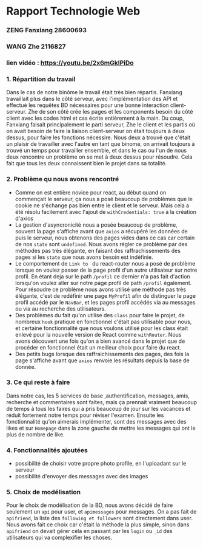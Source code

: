 # Rapport Technologie Web
### ZENG Fanxiang 28600693
### WANG Zhe 2116827
### lien vidéo : https://youtu.be/2x6mGklPiDo

### 1. Répartition du travail
Dans le cas de notre binôme le travail était très bien répartis. Fanxiang travaillait plus dans le côté serveur, avec l'implémentation des API et effectué les requêtes BD nécessaires pour une bonne interaction client-serveur. Zhe de son côté crée les pages et  les components besoin du côté client avec les codes html et css écrite entièrement à la main. Du coup, Fanxiang faisait principalement le parti serveur, Zhe le client  et les partis où on avait besoin de faire la liaison client-serveur on était toujours à deux dessus, pour faire les fonctions nécessire. Nous deux a trouvé que c'était un plaisir de travailler avec l'autre en tant que binome, on arrivait toujours à trouvé un temps pour travailler ensemble, et dans le cas ou l'un de nous deux rencontre un problème on se met à deux dessus pour résoudre. Cela fait que tous les deux connaissent bien le projet dans sa totalité.
### 2. Problème qu nous avons rencontré
* Comme on est entière novice pour react, au début quand on commençait le serveur, ça nous a posé beaucoup de problèmes que le cookie ne s'échange pas bien entre le client et le serveur. Mais cela a été résolu facilement avec l'ajout de `withCredentials: true` à la création d'axios
* La gestion d'asyncronicité nous a posée beaucoup de problème, souvent la page s'affiche avant que `axios` a récupéré les données de puis le serveur, nous obtenons des pages vides dans ce cas car certain de nos `state` sont `undefined`. Nous avons régler ce problème par des méthodes pas très élégante, en faisant des raffrachissements des pages si les `state` que nous avons besoin est indéfinie. 
* Le comportement de `Link to ` du react-router nous a posé  de problème lorsque on voulez passer de la page profil d'un autre utilisateur sur notre profil. En étant deja sur le path `/profil` ce dernier n'a pas fait d'action lorsqu'on voulez aller sur notre page profil de path `/profil` également. Pour résoudre ce problème nous avons utilisé une méthode pas très élégante, c'est de redéfinir une page `MyProfil` afin de distinguer le page profil accédé par le `NavBar`, et les pages profil accédés via au messages ou via au recherche des utilisateurs.
* Des problèmes du fait qu'on utilise des `class` pour faire le projet, de nombreux `hook` pratique en fonctionnel c'était pas utilisable pour nous, et certaine fonctionnalité que nous voulons utilisé pour les class était enlevé pour la nouvelle version de React comme `withRouter`. Nous avons découvert une fois qu'on a bien avancé dans le projet que de procéder en fonctionnel était un meilleur choix pour faire du react.
* Des petits bugs lorsque des raffraichissements des pages, des fois la page s'affiche avant que `axios` renvoie les résultats depuis la base de donnée.
### 3. Ce qui reste à faire 
Dans notre cas, les 5 services de base ,authentification, messages, amis, recherche et commentaires sont faites, mais ça prennait vraiment beaucoup de temps à tous les faires qui a pris beaucoup de jour sur les vacances et réduit fortement notre temps pour réviser l'examen. Ensuite les fonctionnalité qu'on aimerais implémenter, sont des messages avec des likes et sur `Homepage` dans la zone gauche de mettre les messages qui ont le plus de nombre de like.
### 4. Fonctionnalités ajoutées
* possibilité de choisir votre propre photo profile, en l'uploadant sur le serveur
* possibilité d'envoyer des messages avec des images 
### 5. Choix de modélisation 
Pour le choix de modélisation de la BD, nous avons décidé de faire seulement un `api` pour user, et `apimessages` pour messages. On a pas fait de `apifriend`, la liste des `following et followers` sont directement dans user. Nous avons fait ce choix car c'était la méthode la plus simple, sinon dans `apifriend` on devait gérer cela en passant par les `login` ou `_id` des utilisateurs qui va complexifier les choses.
